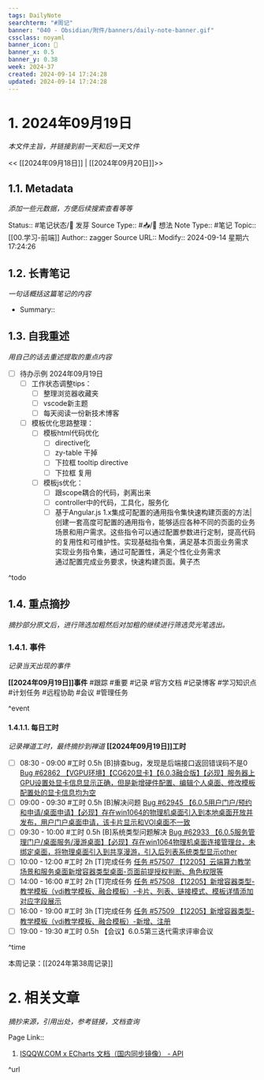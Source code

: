 ```yaml
---
tags: DailyNote
searchterm: "#周记"
banner: "040 - Obsidian/附件/banners/daily-note-banner.gif"
cssclass: noyaml
banner_icon: 💌
banner_x: 0.5
banner_y: 0.38
week: 2024-37
created: 2024-09-14 17:24:28
updated: 2024-09-14 17:24:28
---
```


# 1. 2024年09月19日

_本文件主旨，并链接到前一天和后一天文件_

<< [[2024年09月18日]] | [[2024年09月20日]]>>

## 1.1. Metadata

_添加一些元数据，方便后续搜索查看等等_

Status:: #笔记状态/🌱 发芽
Source Type:: #📥/💭 想法 
Note Type:: #笔记
Topic:: [[00.学习-前端]]
Author:: zagger
Source URL::
Modify:: 2024-09-14 星期六 17:24:26

## 1.2. 长青笔记

_一句话概括这篇笔记的内容_

- Summary::

## 1.3. 自我重述

_用自己的话去重述提取的重点内容_

- [ ] 待办示例 2024年09月19日
	- [ ] 工作状态调整tips：
		- [ ] 整理浏览器收藏夹
		- [ ] vscode新主题
		- [ ] 每天阅读一份新技术博客
	- [ ] 模板优化思路整理：
		- [ ] 模板html代码优化
			- [ ] directive化
			- [ ] zy-table 干掉
			- [ ] 下拉框 tooltip directive
			- [ ] 下拉框 复用
		- [ ] 模板js优化：
			- [ ] 跟scope耦合的代码，剥离出来
			- [ ] controller中的代码，工具化，服务化
			- [ ] 基于Angular.js 1.x集成可配置的通用指令集快速构建页面的方法|创建一套高度可配置的通用指令，能够适应各种不同的页面的业务场景和用户需求。这些指令可以通过配置参数进行定制，提高代码的复用性和可维护性。实现基础指令集，满足基本页面业务需求  <br>实现业务指令集，通过可配置性，满足个性化业务需求  <br>通过配置完成业务要求，快速构建页面。黄子杰

^todo

## 1.4. 重点摘抄

_摘抄部分原文后，进行筛选加粗然后对加粗的继续进行筛选荧光笔选出。_

### 1.4.1. 事件

_记录当天出现的事件_

**[[2024年09月19日]]事件** 
#跟踪 #重要 #记录 #官方文档 #记录博客 #学习知识点 #计划任务 #远程协助 #会议 #管理任务

^event

#### 1.4.1.1. 每日工时

_记录禅道工时，最终摘抄到禅道_
**[[2024年09月19日]]工时**
- [ ] 08:30 - 09:00 #工时 0.5h	[B]排查bug，发现是后端接口返回错误码不是0	 [Bug #62862 【VGPU环境】【CG620显卡】【6.0.3融合版】【必现】服务器上GPU设置处显卡信息显示正确，但是新增硬件配置、编辑个人桌面、修改模板配置处的显卡信息均为空](http://172.16.203.14:2980/bug-view-62862.html?onlybody=yes&tid=i2sh4q46)	
- [ ] 09:00 - 09:30 #工时 0.5h	[B]解决问题	 [Bug #62945 【6.0.5用户门户/预约和申请/桌面申请】【必现】存在win1064的物理机桌面引入到本地桌面开放并发布，用户门户桌面申请，该卡片显示和VOI桌面不一致](http://172.16.203.14:2980/bug-view-62945.html?onlybody=yes&tid=i2sh4q46)	
- [ ] 09:30 - 10:00 #工时 0.5h	[B]系统类型问题解决	 [Bug #62933 【6.0.5服务管理门户/桌面服务/漫游桌面】【必现】存在win1064物理机桌面连接管理台，未绑定桌面，将物理桌面引入到共享漫游，引入后列表系统类型显示other](http://172.16.203.14:2980/bug-view-62933.html?onlybody=yes&tid=i2sh4q46)	
- [ ] 10:00 - 12:00 #工时 2h	[T]完成任务	 [任务 #57507 【12205】云端算力教学场景和服务桌面新增容器类型桌面-页面前提授权判断、角色权限等](http://172.16.203.14:2980/task-view-57507.html?onlybody=yes&tid=i2sh4q46)	
- [ ] 14:00 - 16:00 #工时 2h	[T]完成任务	 [任务 #57508 【12205】新增容器类型-教学模板（vdi教学模板、融合模板）-卡片、列表、链接模式、模板详情添加对应字段展示](http://172.16.203.14:2980/task-view-57508.html?onlybody=yes&tid=i2sh4q46)	
- [ ] 16:00 - 19:00 #工时 3h	[T]完成任务	 [任务 #57509 【12205】新增容器类型-教学模板（vdi教学模板、融合模板）-新增、注册](http://172.16.203.14:2980/task-view-57509.html?onlybody=yes&tid=i2sh4q46)	
- [ ] 19:00 - 19:30 #工时 0.5h	【会议】6.0.5第三迭代需求评审会议	 

^time

本周记录：[[2024年第38周记录]]

# 2. 相关文章

_摘抄来源，引用出处，参考链接，文档查询_

Page Link::
1. [ISQQW.COM x ECharts 文档（国内同步镜像） - API](https://www.isqqw.com/echarts-doc/zh/api.html#echarts)

^url
